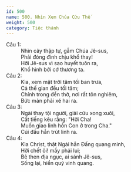 ```yaml
---
id: 500
name: 500. Nhìn Xem Chúa Cứu Thế
weight: 500
category: Tiệc thánh
---
```

<dl><dt>Câu 1:</dt><dd data-verse="1">Nhìn cây thập tự, gẫm Chúa Jê-sus, <br/>Phải đóng đinh chịu khổ thay! <br/>Hỡi Jê-sus vì sao huyết tuôn ra, <br/>Khổ hình bởi cớ thương ta. </dd><dt>Câu 2:</dt><dd data-verse="2">Kìa, xem mặt trời tăm tối ban trưa, <br/>Cả thế gian đều tối tăm; <br/>Chính trong đền thờ, nơi rất tôn nghiêm, <br/>Bức màn phải xé hai ra. </dd><dt>Câu 3:</dt><dd data-verse="3">Ngài thay tội người, giải cứu xong xuôi, <br/>Cất tiếng kêu rằng: "Hỡi Cha! <br/>Muốn giao linh hồn Con ở trong Cha." <br/>Cúi đầu hẳn trút linh ra. </dd><dt>Câu 4:</dt><dd data-verse="4">Kìa Christ, thật Ngài hẳn Đấng quang minh, <br/>Hỡi chết ôi! mầy phải lui; <br/>Bẻ then địa ngục, ai sánh Jê-sus, <br/>Sống lại, hiển quý vinh quang. </dd></dl>
